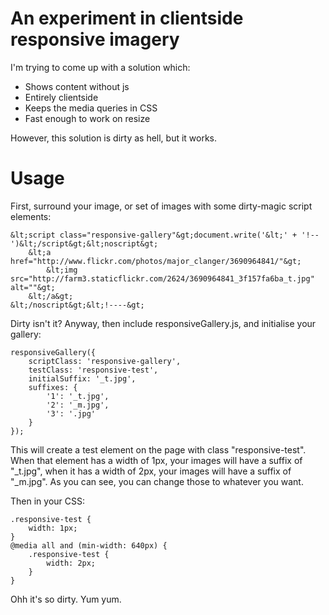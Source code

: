 # An experiment in clientside responsive imagery

I'm trying to come up with a solution which:

* Shows content without js
* Entirely clientside
* Keeps the media queries in CSS
* Fast enough to work on resize

However, this solution is dirty as hell, but it works.

# Usage

First, surround your image, or set of images with some dirty-magic script elements:

	&lt;script class="responsive-gallery"&gt;document.write('&lt;' + '!--')&lt;/script&gt;&lt;noscript&gt;
		&lt;a href="http://www.flickr.com/photos/major_clanger/3690964841/"&gt;
			&lt;img src="http://farm3.staticflickr.com/2624/3690964841_3f157fa6ba_t.jpg" alt=""&gt;
		&lt;/a&gt;
	&lt;/noscript&gt;&lt;!----&gt;

Dirty isn't it? Anyway, then include responsiveGallery.js, and initialise your gallery:

	responsiveGallery({
		scriptClass: 'responsive-gallery',
		testClass: 'responsive-test',
		initialSuffix: '_t.jpg',
		suffixes: {
			'1': '_t.jpg',
			'2': '_m.jpg',
			'3': '.jpg'
		}
	});

This will create a test element on the page with class "responsive-test". When that element has a width of 1px, your images will have a suffix of "_t.jpg", when it has a width of 2px, your images will have a suffix of "_m.jpg". As you can see, you can change those to whatever you want.

Then in your CSS:

	.responsive-test {
		width: 1px;
	}
	@media all and (min-width: 640px) {
		.responsive-test {
			width: 2px;
		}
	}

Ohh it's so dirty. Yum yum.
